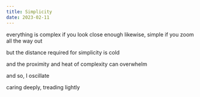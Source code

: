 ```yaml
---
title: Simplicity
date: 2023-02-11
---
```

everything
is complex
if you look close enough
likewise,
simple
if you zoom all the way out
<!-- more -->

but
the distance required
for simplicity
is cold

and
the proximity and heat
of complexity
can overwhelm

and so, I oscillate

caring deeply,
treading lightly